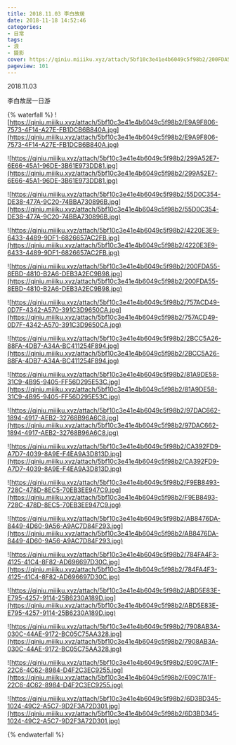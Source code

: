 ```yaml
---
title: 2018.11.03 李白故居
date: 2018-11-18 14:52:46
categories:
- 日常
tags:
- 浪
- 摄影
cover: https://qiniu.miiiku.xyz/attach/5bf10c3e41e4b6049c5f98b2/200FDA55-8EBD-4810-B2A6-DEB3A2EC9B98.jpg
pageview: 101
---
```


2018.11.03

李白故居一日游



{% waterfall %}
![https://qiniu.miiiku.xyz/attach/5bf10c3e41e4b6049c5f98b2/E9A9F806-7573-4F14-A27E-FB1DCB6B840A.jpg](https://qiniu.miiiku.xyz/attach/5bf10c3e41e4b6049c5f98b2/E9A9F806-7573-4F14-A27E-FB1DCB6B840A.jpg)

![https://qiniu.miiiku.xyz/attach/5bf10c3e41e4b6049c5f98b2/299A52E7-6E66-45A1-96DE-3B61E973DD81.jpg](https://qiniu.miiiku.xyz/attach/5bf10c3e41e4b6049c5f98b2/299A52E7-6E66-45A1-96DE-3B61E973DD81.jpg)

![https://qiniu.miiiku.xyz/attach/5bf10c3e41e4b6049c5f98b2/55D0C354-DE38-477A-9C20-74BBA730896B.jpg](https://qiniu.miiiku.xyz/attach/5bf10c3e41e4b6049c5f98b2/55D0C354-DE38-477A-9C20-74BBA730896B.jpg)

![https://qiniu.miiiku.xyz/attach/5bf10c3e41e4b6049c5f98b2/4220E3E9-6433-4489-9DF1-6826657AC2FB.jpg](https://qiniu.miiiku.xyz/attach/5bf10c3e41e4b6049c5f98b2/4220E3E9-6433-4489-9DF1-6826657AC2FB.jpg)

![https://qiniu.miiiku.xyz/attach/5bf10c3e41e4b6049c5f98b2/200FDA55-8EBD-4810-B2A6-DEB3A2EC9B98.jpg](https://qiniu.miiiku.xyz/attach/5bf10c3e41e4b6049c5f98b2/200FDA55-8EBD-4810-B2A6-DEB3A2EC9B98.jpg)

![https://qiniu.miiiku.xyz/attach/5bf10c3e41e4b6049c5f98b2/757ACD49-0D7F-4342-A570-391C3D9650CA.jpg](https://qiniu.miiiku.xyz/attach/5bf10c3e41e4b6049c5f98b2/757ACD49-0D7F-4342-A570-391C3D9650CA.jpg)

![https://qiniu.miiiku.xyz/attach/5bf10c3e41e4b6049c5f98b2/2BCC5A26-88FA-4DB7-A34A-BC411254F894.jpg](https://qiniu.miiiku.xyz/attach/5bf10c3e41e4b6049c5f98b2/2BCC5A26-88FA-4DB7-A34A-BC411254F894.jpg)

![https://qiniu.miiiku.xyz/attach/5bf10c3e41e4b6049c5f98b2/81A9DE58-31C9-4B95-9405-FF56D295E53C.jpg](https://qiniu.miiiku.xyz/attach/5bf10c3e41e4b6049c5f98b2/81A9DE58-31C9-4B95-9405-FF56D295E53C.jpg)

![https://qiniu.miiiku.xyz/attach/5bf10c3e41e4b6049c5f98b2/97DAC662-1894-4917-AEB2-32768B96A6C8.jpg](https://qiniu.miiiku.xyz/attach/5bf10c3e41e4b6049c5f98b2/97DAC662-1894-4917-AEB2-32768B96A6C8.jpg)

![https://qiniu.miiiku.xyz/attach/5bf10c3e41e4b6049c5f98b2/CA392FD9-A7D7-4039-8A9E-F4EA9A3D813D.jpg](https://qiniu.miiiku.xyz/attach/5bf10c3e41e4b6049c5f98b2/CA392FD9-A7D7-4039-8A9E-F4EA9A3D813D.jpg)

![https://qiniu.miiiku.xyz/attach/5bf10c3e41e4b6049c5f98b2/F9EB8493-728C-478D-8EC5-70EB3EE947C9.jpg](https://qiniu.miiiku.xyz/attach/5bf10c3e41e4b6049c5f98b2/F9EB8493-728C-478D-8EC5-70EB3EE947C9.jpg)

![https://qiniu.miiiku.xyz/attach/5bf10c3e41e4b6049c5f98b2/AB8476DA-8449-4D60-9A56-A9AC7D84F293.jpg](https://qiniu.miiiku.xyz/attach/5bf10c3e41e4b6049c5f98b2/AB8476DA-8449-4D60-9A56-A9AC7D84F293.jpg)

![https://qiniu.miiiku.xyz/attach/5bf10c3e41e4b6049c5f98b2/784FA4F3-4125-41C4-8F82-AD696697D30C.jpg](https://qiniu.miiiku.xyz/attach/5bf10c3e41e4b6049c5f98b2/784FA4F3-4125-41C4-8F82-AD696697D30C.jpg)

![https://qiniu.miiiku.xyz/attach/5bf10c3e41e4b6049c5f98b2/ABD5E83E-E795-4257-9114-25B6230A189D.jpg](https://qiniu.miiiku.xyz/attach/5bf10c3e41e4b6049c5f98b2/ABD5E83E-E795-4257-9114-25B6230A189D.jpg)

![https://qiniu.miiiku.xyz/attach/5bf10c3e41e4b6049c5f98b2/7908AB3A-030C-44AE-9172-BC05C75AA328.jpg](https://qiniu.miiiku.xyz/attach/5bf10c3e41e4b6049c5f98b2/7908AB3A-030C-44AE-9172-BC05C75AA328.jpg)

![https://qiniu.miiiku.xyz/attach/5bf10c3e41e4b6049c5f98b2/E09C7A1F-22C6-4C62-8984-D4F2C3EC9255.jpg](https://qiniu.miiiku.xyz/attach/5bf10c3e41e4b6049c5f98b2/E09C7A1F-22C6-4C62-8984-D4F2C3EC9255.jpg)

![https://qiniu.miiiku.xyz/attach/5bf10c3e41e4b6049c5f98b2/6D3BD345-1024-49C2-A5C7-9D2F3A72D301.jpg](https://qiniu.miiiku.xyz/attach/5bf10c3e41e4b6049c5f98b2/6D3BD345-1024-49C2-A5C7-9D2F3A72D301.jpg)


{% endwaterfall %}

